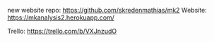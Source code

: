 

new website repo: https://github.com/skredenmathias/mk2
Website: https://mkanalysis2.herokuapp.com/

Trello: https://trello.com/b/VXJnzudO
